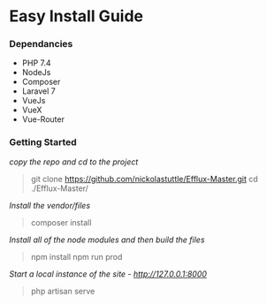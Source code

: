 # Easy Install Guide

### Dependancies

- PHP 7.4
- NodeJs
- Composer
- Laravel 7
- VueJs 
- VueX 
- Vue-Router

### Getting Started

*copy the repo  and cd to the project*
> git clone https://github.com/nickolastuttle/Efflux-Master.git
> cd ./Efflux-Master/

*Install the vendor/files*
> composer install

*Install all of the node modules and then build the files*
> npm install
> npm run prod

*Start a local instance of the site - http://127.0.0.1:8000*
> php artisan serve
